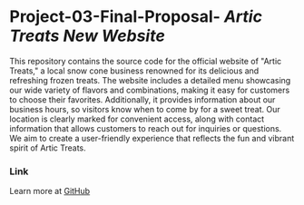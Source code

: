 # Project-03-Final-Proposal- *Artic Treats New Website*

   This repository contains the source code for the official website of "Artic Treats," a local snow cone business renowned for its delicious and refreshing frozen treats. The website includes a detailed menu showcasing our wide variety of flavors and combinations, making it easy for customers to choose their favorites. Additionally, it provides information about our business hours, so visitors know when to come by for a sweet treat. Our location is clearly marked for convenient access, along with contact information that allows customers to reach out for inquiries or questions. We aim to create a user-friendly experience that reflects the fun and vibrant spirit of Artic Treats.

### Link 
Learn more at [GitHub](https://ragloria-bot.github.io/Project-03-Final-Proposal/)
